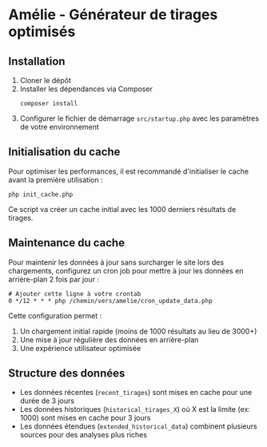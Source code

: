# Amélie - Générateur de tirages optimisés

## Installation

1. Cloner le dépôt
2. Installer les dépendances via Composer
   ```
   composer install
   ```
3. Configurer le fichier de démarrage `src/startup.php` avec les paramètres de votre environnement

## Initialisation du cache

Pour optimiser les performances, il est recommandé d'initialiser le cache avant la première utilisation :

```
php init_cache.php
```

Ce script va créer un cache initial avec les 1000 derniers résultats de tirages.

## Maintenance du cache

Pour maintenir les données à jour sans surcharger le site lors des chargements, configurez un cron job pour mettre à jour les données en arrière-plan 2 fois par jour :

```
# Ajouter cette ligne à votre crontab
0 */12 * * * php /chemin/vers/amelie/cron_update_data.php
```

Cette configuration permet :
1. Un chargement initial rapide (moins de 1000 résultats au lieu de 3000+)
2. Une mise à jour régulière des données en arrière-plan
3. Une expérience utilisateur optimisée

## Structure des données

- Les données récentes (`recent_tirages`) sont mises en cache pour une durée de 3 jours
- Les données historiques (`historical_tirages_X`) où X est la limite (ex: 1000) sont mises en cache pour 3 jours
- Les données étendues (`extended_historical_data`) combinent plusieurs sources pour des analyses plus riches